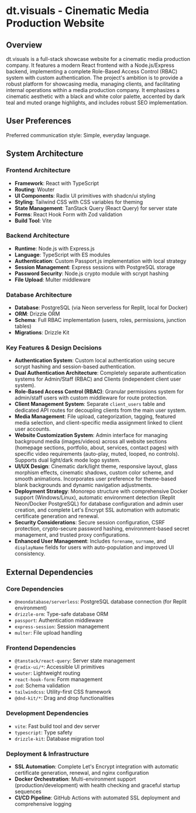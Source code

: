# dt.visuals - Cinematic Media Production Website

## Overview
dt.visuals is a full-stack showcase website for a cinematic media production company. It features a modern React frontend with a Node.js/Express backend, implementing a complete Role-Based Access Control (RBAC) system with custom authentication. The project's ambition is to provide a robust platform for showcasing media, managing clients, and facilitating internal operations within a media production company. It emphasizes a cinematic aesthetic with a black and white color palette, accented by dark teal and muted orange highlights, and includes robust SEO implementation.

## User Preferences
Preferred communication style: Simple, everyday language.

## System Architecture

### Frontend Architecture
- **Framework**: React with TypeScript
- **Routing**: Wouter
- **UI Components**: Radix UI primitives with shadcn/ui styling
- **Styling**: Tailwind CSS with CSS variables for theming
- **State Management**: TanStack Query (React Query) for server state
- **Forms**: React Hook Form with Zod validation
- **Build Tool**: Vite

### Backend Architecture
- **Runtime**: Node.js with Express.js
- **Language**: TypeScript with ES modules
- **Authentication**: Custom Passport.js implementation with local strategy
- **Session Management**: Express sessions with PostgreSQL storage
- **Password Security**: Node.js crypto module with scrypt hashing
- **File Upload**: Multer middleware

### Database Architecture
- **Database**: PostgreSQL (via Neon serverless for Replit, local for Docker)
- **ORM**: Drizzle ORM
- **Schema**: Full RBAC implementation (users, roles, permissions, junction tables)
- **Migrations**: Drizzle Kit

### Key Features & Design Decisions
- **Authentication System**: Custom local authentication using secure scrypt hashing and session-based authentication.
- **Dual Authentication Architecture**: Completely separate authentication systems for Admin/Staff (RBAC) and Clients (independent client user system).
- **Role-Based Access Control (RBAC)**: Granular permissions system for admin/staff users with custom middleware for route protection.
- **Client Management System**: Separate `client_users` table and dedicated API routes for decoupling clients from the main user system.
- **Media Management**: File upload, categorization, tagging, featured media selection, and client-specific media assignment linked to client user accounts.
- **Website Customization System**: Admin interface for managing background media (images/videos) across all website sections (homepage sections, portfolio, about, services, contact pages) with specific video requirements (auto-play, muted, looped, no controls). Supports dual light/dark mode logo system.
- **UI/UX Design**: Cinematic dark/light theme, responsive layout, glass morphism effects, cinematic shadows, custom color scheme, and smooth animations. Incorporates user preference for theme-based blank backgrounds and dynamic navigation adjustments.
- **Deployment Strategy**: Monorepo structure with comprehensive Docker support (Windows/Linux), automatic environment detection (Replit Neon/Docker PostgreSQL) for database configuration and admin user creation, and complete Let's Encrypt SSL automation with automatic certificate generation and renewal.
- **Security Considerations**: Secure session configuration, CSRF protection, crypto-secure password hashing, environment-based secret management, and trusted proxy configurations.
- **Enhanced User Management**: Includes `forename`, `surname`, and `displayName` fields for users with auto-population and improved UI consistency.

## External Dependencies

### Core Dependencies
- `@neondatabase/serverless`: PostgreSQL database connection (for Replit environment)
- `drizzle-orm`: Type-safe database ORM
- `passport`: Authentication middleware
- `express-session`: Session management
- `multer`: File upload handling

### Frontend Dependencies
- `@tanstack/react-query`: Server state management
- `@radix-ui/*`: Accessible UI primitives
- `wouter`: Lightweight routing
- `react-hook-form`: Form management
- `zod`: Schema validation
- `tailwindcss`: Utility-first CSS framework
- `@dnd-kit/*`: Drag and drop functionalities

### Development Dependencies
- `vite`: Fast build tool and dev server
- `typescript`: Type safety
- `drizzle-kit`: Database migration tool

### Deployment & Infrastructure
- **SSL Automation**: Complete Let's Encrypt integration with automatic certificate generation, renewal, and nginx configuration
- **Docker Orchestration**: Multi-environment support (production/development) with health checking and graceful startup sequences
- **CI/CD Pipeline**: GitHub Actions with automated SSL deployment and comprehensive logging